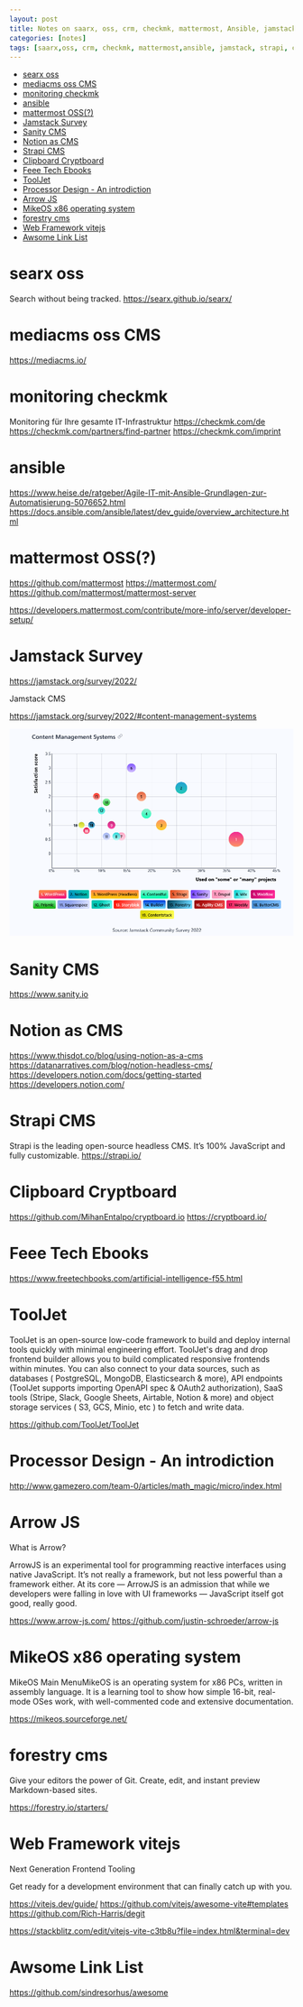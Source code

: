 ```yaml
---
layout: post
title: Notes on saarx, oss, crm, checkmk, mattermost, Ansible, jamstack, strapi, cms, cryptboard, arrow-js, forestry, vitejs, awsome-link-list
categories: [notes]
tags: [saarx,oss, crm, checkmk, mattermost,ansible, jamstack, strapi, cms,cryptboard, arrow-js, forestry, vitejs, awsome-link-list ]
--- 
```

- [searx oss](#searx-oss)
- [mediacms oss CMS](#mediacms-oss-cms)
- [monitoring checkmk](#monitoring-checkmk)
- [ansible](#ansible)
- [mattermost OSS(?)](#mattermost-oss)
- [Jamstack Survey](#jamstack-survey)
- [Sanity CMS](#sanity-cms)
- [Notion as CMS](#notion-as-cms)
- [Strapi CMS](#strapi-cms)
- [Clipboard Cryptboard](#clipboard-cryptboard)
- [Feee Tech Ebooks](#feee-tech-ebooks)
- [ToolJet](#tooljet)
- [Processor Design - An introdiction](#processor-design---an-introdiction)
- [Arrow JS](#arrow-js)
- [MikeOS x86 operating system](#mikeos-x86-operating-system)
- [forestry cms](#forestry-cms)
- [Web Framework vitejs](#web-framework-vitejs)
- [Awsome Link List](#awsome-link-list)


# searx oss
Search without being tracked.
https://searx.github.io/searx/

# mediacms oss CMS 
https://mediacms.io/

# monitoring checkmk 
Monitoring für Ihre gesamte IT-Infrastruktur
https://checkmk.com/de
https://checkmk.com/partners/find-partner
https://checkmk.com/imprint


# ansible 
https://www.heise.de/ratgeber/Agile-IT-mit-Ansible-Grundlagen-zur-Automatisierung-5076652.html
https://docs.ansible.com/ansible/latest/dev_guide/overview_architecture.html

# mattermost OSS(?) 

https://github.com/mattermost
https://mattermost.com/
https://github.com/mattermost/mattermost-server

https://developers.mattermost.com/contribute/more-info/server/developer-setup/

# Jamstack Survey 
https://jamstack.org/survey/2022/

Jamstack CMS 

https://jamstack.org/survey/2022/#content-management-systems

![](pics/20221129134207_jamstack_cms.png)  

# Sanity CMS 
https://www.sanity.io

# Notion as CMS 

https://www.thisdot.co/blog/using-notion-as-a-cms
https://datanarratives.com/blog/notion-headless-cms/
https://developers.notion.com/docs/getting-started 
https://developers.notion.com/


# Strapi CMS

Strapi  is  the leading open-source headless CMS. It’s 100% JavaScript and fully customizable.
https://strapi.io/

# Clipboard Cryptboard 

https://github.com/MihanEntalpo/cryptboard.io
https://cryptboard.io/

# Feee Tech Ebooks 
https://www.freetechbooks.com/artificial-intelligence-f55.html

# ToolJet 

ToolJet is an open-source low-code framework to build and deploy internal tools quickly with minimal engineering effort. ToolJet's drag and drop frontend builder allows you to build complicated responsive frontends within minutes. You can also connect to your data sources, such as databases ( PostgreSQL, MongoDB, Elasticsearch & more), API endpoints (ToolJet supports importing OpenAPI spec & OAuth2 authorization), SaaS tools (Stripe, Slack, Google Sheets, Airtable, Notion & more) and object storage services ( S3, GCS, Minio, etc ) to fetch and write data.

https://github.com/ToolJet/ToolJet

# Processor Design - An introdiction 

http://www.gamezero.com/team-0/articles/math_magic/micro/index.html

# Arrow JS 
What is Arrow?

ArrowJS is an experimental tool for programming reactive interfaces using native JavaScript. It’s not really a framework, but not less powerful than a framework either. At its core — ArrowJS is an admission that while we developers were falling in love with UI frameworks — JavaScript itself got good, really good. 

https://www.arrow-js.com/
https://github.com/justin-schroeder/arrow-js


# MikeOS x86 operating system

MikeOS Main MenuMikeOS is an operating system for x86 PCs, written in assembly language. It is a learning tool to show how simple 16-bit, real-mode OSes work, with well-commented code and extensive documentation. 

https://mikeos.sourceforge.net/


# forestry cms
Give your editors the power of Git.
Create, edit, and instant preview Markdown-based sites.

https://forestry.io/starters/


 # Web Framework vitejs
 Next Generation Frontend Tooling

Get ready for a development environment that can finally catch up with you.

https://vitejs.dev/guide/
https://github.com/vitejs/awesome-vite#templates
https://github.com/Rich-Harris/degit

https://stackblitz.com/edit/vitejs-vite-c3tb8u?file=index.html&terminal=dev


 # Awsome Link List 
 
 https://github.com/sindresorhus/awesome

